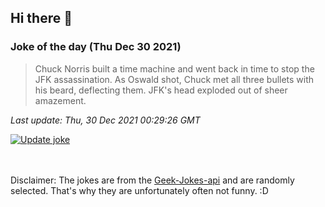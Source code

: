 ## Hi there 👋

### Joke of the day (Thu Dec 30 2021)
<!-- joke -->
>Chuck Norris built a time machine and went back in time to stop the JFK assassination. As Oswald shot, Chuck met all three bullets with his beard, deflecting them. JFK's head exploded out of sheer amazement.
<!-- /joke -->

*Last update: Thu, 30 Dec 2021 00:29:26 GMT*

[![Update joke](https://github.com/nclskfm/nclskfm/actions/workflows/joke.yml/badge.svg)](https://github.com/nclskfm/nclskfm/actions/workflows/joke.yml)

<br><br>
Disclaimer: The jokes are from the [Geek-Jokes-api](https://github.com/sameerkumar18/geek-joke-api) and are randomly selected. That's why they are unfortunately often not funny. :D
